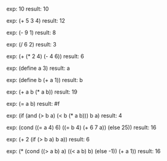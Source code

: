 exp:
10
result:
10

exp:
(+ 5 3 4)
result:
12

exp:
(- 9 1)
result:
8

exp:
(/ 6 2)
result:
3

exp:
(+ (* 2 4) (- 4 6))
result:
6

exp:
(define a 3)
result:
a

exp:
(define b (+ a 1))
result:
b

exp:
(+ a b (* a b))
result:
19

exp:
(= a b)
result:
\#f

exp:
(if (and (> b a) (< b (* a b)))
    b
    a)
result:
4

exp:
(cond ((= a 4) 6)
      ((= b 4) (+ 6 7 a))
      (else 25))
result:
16

exp:
(+ 2 (if (> b a) b a))
result:
6

exp:
(* (cond ((> a b) a)
         ((< a b) b)
         (else -1))
         (+ a 1))
result:
16


